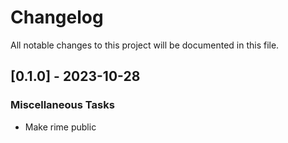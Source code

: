 <!--
SPDX-FileCopyrightText: 2023 Christina Sørensen
SPDX-FileContributor: Christina Sørensen

SPDX-License-Identifier: AGPL-3.0-only
-->

# Changelog

All notable changes to this project will be documented in this file.

## [0.1.0] - 2023-10-28

### Miscellaneous Tasks

- Make rime public

